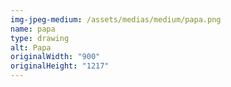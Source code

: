 ```yaml
---
img-jpeg-medium: /assets/medias/medium/papa.png
name: papa
type: drawing
alt: Papa
originalWidth: "900"
originalHeight: "1217"
---
```

